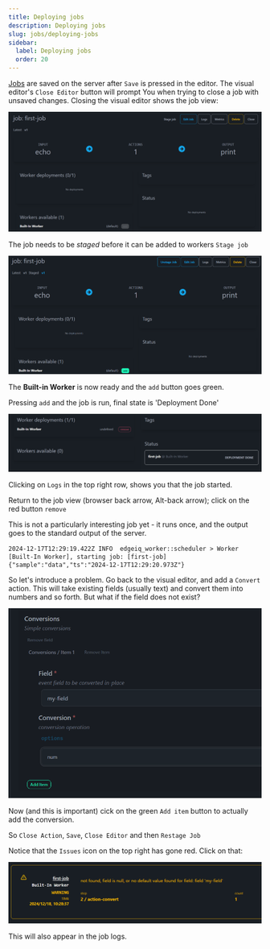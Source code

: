 ```yaml
---
title: Deploying jobs
description: Deploying jobs
slug: jobs/deploying-jobs
sidebar:
  label: Deploying jobs
  order: 20
---
```


[Jobs](00-overview.md) are saved on the server after `Save` is pressed
in the editor. The visual editor's `Close Editor` button will prompt You when trying to close a job with unsaved changes. Closing the visual editor shows the job view:

![job_page](../../../../assets/job-page.png)

The job needs to be _staged_ before it can be added to workers `Stage job`

![staged job](../../../../assets/staged-job.png)

The **Built-in Worker** is now ready and the `add` button goes green.

Pressing `add` and the job is run, final state is 'Deployment Done'

![deployment done](../../../../assets/deployment-done.png)

Clicking on `Logs` in the top right row, shows you that the job started.

Return to the job view (browser back arrow, Alt-back arrow); click on the red button `remove`

This is not a particularly interesting job yet - it runs once, and the output
goes to the standard output of the server.

```
2024-12-17T12:29:19.422Z INFO  edgeiq_worker::scheduler > Worker [Built-In Worker], starting job: [first-job]
{"sample":"data","ts":"2024-12-17T12:29:20.973Z"}
```

So let's introduce a problem. Go back to the visual editor, and add a `Convert` action. This will take existing fields (usually text) and convert them into numbers and so forth. But what if the field does not exist?

![converting field](../../../../assets/converting-field.png)

Now (and this is important) cick on the green `Add item` button to actually add the conversion.

So `Close Action`, `Save`, `Close Editor` and then `Restage Job`

Notice that the `Issues` icon on the top right has gone red. Click on that:

![first problem](../../../../assets/first-problem.png)

This will also appear in the job logs.
